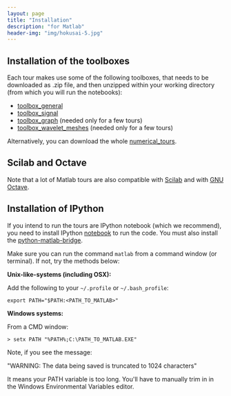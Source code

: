 ```yaml
---
layout: page
title: "Installation"
description: "for Matlab"
header-img: "img/hokusai-5.jpg"
---
```


Installation of the toolboxes
------------

Each tour makes use some of the following toolboxes, that needs to be downloaded as .zip file, and then unzipped within your working directory (from which you will run the notebooks):

* [toolbox_general](https://github.com/gpeyre/numerical-tours/raw/master/matlab/toolbox_general.zip)
* [toolbox_signal](https://github.com/gpeyre/numerical-tours/raw/master/matlab/toolbox_signal.zip)
* [toolbox_graph](https://github.com/gpeyre/numerical-tours/raw/master/matlab/toolbox_graph.zip) (needed only for a few tours)
* [toolbox_wavelet_meshes](https://github.com/gpeyre/numerical-tours/raw/master/matlab/toolbox_wavelet_meshes.zip) (needed only for a few tours)

Alternatively, you can download the whole [numerical_tours][1].


Scilab and Octave
------------

Note that a lot of Matlab tours are also compatible with [Scilab](http://www.scilab.org/) and with [GNU Octave](https://www.gnu.org/software/octave/).


Installation of IPython
------------

If you intend to run the tours are IPython notebook (which we recommend), you need to install IPython [notebook][2] to run the code. You must also install the [python-matlab-bridge][3].

Make sure you can run the command `matlab` from a command window (or terminal).  If not, try the methods below:

__Unix-like-systems (including OSX):__

Add the following to your `~/.profile` or `~/.bash_profile`:

`export PATH="$PATH:<PATH_TO_MATLAB>"`

__Windows systems:__

From a CMD window:

`> setx PATH "%PATH%;C:\PATH_TO_MATLAB.EXE"`

Note, if you see the message:

"WARNING: The data being saved is truncated to 1024 characters"

It means your PATH variable is too long. You'll have to manually trim in in the Windows Environmental Variables editor.

[1]: https://github.com/gpeyre/numerical-tours/archive/master.zip
[2]: http://ipython.org/install.html
[3]: http://arokem.github.io/python-matlab-bridge/
